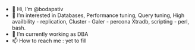 - 👋 Hi, I’m @bodapativ
- 👀 I’m interested in Databases, Performance tuning, Query tuning, High availbility - replication, Cluster - Galer -  percona Xtradb, scripting - perl, bash.
- 🌱 I’m currently working as DBA
- 📫 How to reach me :  yet to fill
